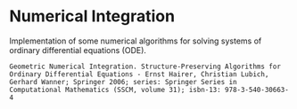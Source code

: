 # Numerical Integration

Implementation of some numerical algorithms for solving systems of ordinary differential equations (ODE).

```
Geometric Numerical Integration. Structure-Preserving Algorithms for Ordinary Differential Equations - Ernst Hairer, Christian Lubich, Gerhard Wanner; Springer 2006; series: Springer Series in Computational Mathematics (SSCM, volume 31); isbn-13: 978-3-540-30663-4
```
